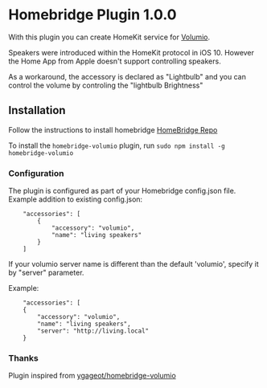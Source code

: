 # Homebridge Plugin 1.0.0

With this plugin you can create HomeKit service for [Volumio](https://volumio.org/).

Speakers were introduced within the HomeKit protocol in iOS 10. However the Home App from Apple doesn't support
controlling speakers.

As a workaround, the accessory is declared as "Lightbulb" and you can control the volume by controling the "lightbulb Brightness"

## Installation
Follow the instructions to install homebridge [HomeBridge Repo](https://github.com/nfarina/homebridge)

To install the `homebridge-volumio` plugin, run `sudo npm install -g homebridge-volumio`

### Configuration
The plugin is configured as part of your Homebridge config.json file.
Example addition to existing config.json:
```
    "accessories": [
        {
            "accessory": "volumio",
            "name": "living speakers"
        }
    ]
```
If your volumio server name is different than the default 'volumio', specify it by "server" parameter.

Example:
```
    "accessories": [
    {
        "accessory": "volumio",
        "name": "living speakers",
        "server": "http://living.local"
    }
```

### Thanks
Plugin inspired from [ygageot/homebridge-volumio](https://github.com/ygageot/homebridge-volumio)